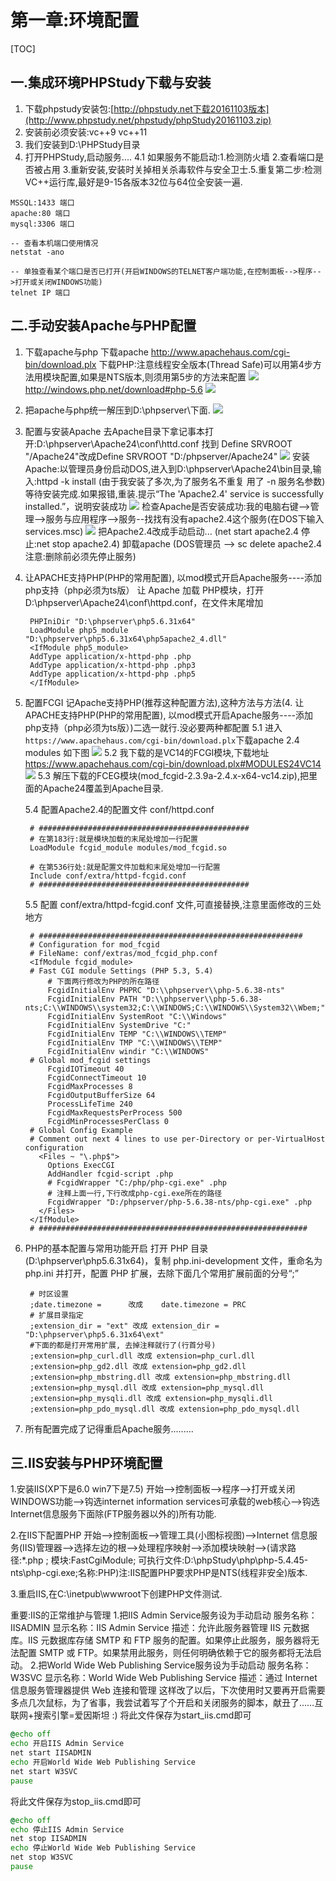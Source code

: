 # 第一章:环境配置
[TOC]

## 一.集成环境PHPStudy下载与安装
1. 下载phpstudy安装包:[http://phpstudy.net下载20161103版本](http://www.phpstudy.net/phpstudy/phpStudy20161103.zip)
2. 安装前必须安装:vc++9  vc++11
3. 我们安装到D:\PHPStudy目录
4. 打开PHPStudy,启动服务....
    4.1 如果服务不能启动:1.检测防火墙 2.查看端口是否被占用 3.重新安装,安装时关掉相关杀毒软件与安全卫士.5.重复第二步:检测VC++运行库,最好是9-15各版本32位与64位全安装一遍.
```SHELL
MSSQL:1433 端口
apache:80 端口   
mysql:3306 端口

-- 查看本机端口使用情况
netstat -ano

-- 单独查看某个端口是否已打开(开启WINDOWS的TELNET客户端功能,在控制面板-->程序-->打开或关闭WINDOWS功能)
telnet IP 端口
```

## 二.手动安装Apache与PHP配置
1. 下载apache与php
    下载apache
    http://www.apachehaus.com/cgi-bin/download.plx
    下载PHP:注意线程安全版本(Thread Safe)可以用第4步方法用模块配置,如果是NTS版本,则须用第5步的方法来配置
    ![](./_image/2017-10-24-09-03-21.jpg)
    http://windows.php.net/download#php-5.6
    ![](./_image/2017-10-24-09-31-10.jpg)

2. 把apache与php统一解压到D:\phpserver\下面.
    ![](./_image/2018-11-06-09-12-56.jpg)


3. 配置与安装Apache
    去Apache目录下拿记事本打开:D:\phpserver\Apache24\conf\httd.conf  找到 Define SRVROOT "/Apache24"改成Define SRVROOT "D:/phpserver/Apache24"
![](./_image/2018-11-06-09-13-52.jpg)
    安装Apache:以管理员身份启动DOS,进入到D:\phpserver\Apache24\bin目录,输入:httpd -k install (由于我安装了多次,为了服务名不重复 用了 -n 服务名参数) 等待安装完成.如果报错,重装.提示“The 'Apache2.4' service is successfully installed.”，说明安装成功
    ![](./_image/2018-11-06-09-15-35.jpg)
    检查Apache是否安装成功:我的电脑右键-->管理-->服务与应用程序-->服务--找找有没有apache2.4这个服务(在DOS下输入services.msc)
    ![](./_image/2018-11-06-09-16-13.jpg)
    把Apache2.4改成手动启动...  (net start apache2.4     停止:net  stop apache2.4)
    卸载apache   (DOS管理员 --> sc delete apache2.4  注意:删除前必须先停止服务)

4. 让APACHE支持PHP(PHP的常用配置), 以mod模式开启Apache服务----添加php支持（php必须为ts版）
    让 Apache 加载 PHP模块，打开 D:\phpserver\Apache24\conf\httpd.conf，在文件末尾增加

        PHPIniDir "D:\phpserver\php5.6.31x64"
        LoadModule php5_module "D:\phpserver\php5.6.31x64\php5apache2_4.dll"
        <IfModule php5_module>
        AddType application/x-httpd-php .php
        AddType application/x-httpd-php .php3
        AddType application/x-httpd-php .php5
        </IfModule>
5. 配置FCGI 记Apache支持PHP(推荐这种配置方法),这种方法与方法(4. 让APACHE支持PHP(PHP的常用配置), 以mod模式开启Apache服务----添加php支持（php必须为ts版）)二选一就行.没必要两种都配置
    5.1 进入`https://www.apachehaus.com/cgi-bin/download.plx`下载apache 2.4 modules 如下图
![](./_image/2018-11-05-16-43-43.jpg)
    5.2 我下载的是VC14的FCGI模块,下载地址 https://www.apachehaus.com/cgi-bin/download.plx#MODULES24VC14
![](./_image/2018-11-05-16-46-42.jpg)
    5.3 解压下载的FCEG模块(mod_fcgid-2.3.9a-2.4.x-x64-vc14.zip),把里面的Apache24覆盖到Apache目录.

   5.4 配置Apache2.4的配置文件 conf/httpd.conf 

        # ###############################################
        # 在第183行:就是模块加载的末尾处增加一行配置
        LoadModule fcgid_module modules/mod_fcgid.so
        
        # 在第536行处:就是配置文件加载和末尾处增加一行配置
        Include conf/extra/httpd-fcgid.conf
        # ###############################################
    5.5 配置 conf/extra/httpd-fcgid.conf 文件,可直接替换,注意里面修改的三处地方

        # ###########################################################
        # Configuration for mod_fcgid 
        # FileName: conf/extras/mod_fcgid_php.conf
        <IfModule fcgid_module>
        # Fast CGI module Settings (PHP 5.3, 5.4)
        	# 下面两行修改为PHP的所在路径
        	FcgidInitialEnv PHPRC "D:\\phpserver\\php-5.6.38-nts"
        	FcgidInitialEnv PATH "D:\\phpserver\\php-5.6.38-nts;C:\\WINDOWS\\system32;C:\\WINDOWS;C:\\WINDOWS\\System32\\Wbem;"
        	FcgidInitialEnv SystemRoot "C:\\Windows"
        	FcgidInitialEnv SystemDrive "C:"
        	FcgidInitialEnv TEMP "C:\\WINDOWS\\TEMP"
        	FcgidInitialEnv TMP "C:\\WINDOWS\\TEMP"
        	FcgidInitialEnv windir "C:\\WINDOWS"
        # Global mod_fcgid settings
        	FcgidIOTimeout 40
        	FcgidConnectTimeout 10
        	FcgidMaxProcesses 8
        	FcgidOutputBufferSize 64
        	ProcessLifeTime 240
        	FcgidMaxRequestsPerProcess 500
        	FcgidMinProcessesPerClass 0
        # Global Config Example
        # Comment out next 4 lines to use per-Directory or per-VirtualHost configuration
          <Files ~ "\.php$">
            Options ExecCGI
            AddHandler fcgid-script .php
            # FcgidWrapper "C:/php/php-cgi.exe" .php
        	# 注释上面一行,下行改成php-cgi.exe所在的路径
        	FcgidWrapper "D:/phpserver/php-5.6.38-nts/php-cgi.exe" .php
          </Files>
        </IfModule>
        # ############################################################



6. PHP的基本配置与常用功能开启
    打开 PHP 目录(D:\phpserver\php5.6.31x64)，复制 php.ini-development 文件，重命名为 php.ini 并打开，配置 PHP 扩展，去除下面几个常用扩展前面的分号“;”

        # 时区设置 
        ;date.timezone =      改成    date.timezone = PRC
        # 扩展目录指定
        ;extension_dir = "ext" 改成 extension_dir = "D:\phpserver\php5.6.31x64\ext"
        #下面的都是打开常用扩展, 去掉注释就行了(行首分号)
        ;extension=php_curl.dll 改成 extension=php_curl.dll
        ;extension=php_gd2.dll 改成 extension=php_gd2.dll
        ;extension=php_mbstring.dll 改成 extension=php_mbstring.dll
        ;extension=php_mysql.dll 改成 extension=php_mysql.dll
        ;extension=php_mysqli.dll 改成 extension=php_mysqli.dll
        ;extension=php_pdo_mysql.dll 改成 extension=php_pdo_mysql.dll


7. 所有配置完成了记得重启Apache服务.........

## 三.IIS安装与PHP环境配置
1.安装IIS(XP下是6.0 win7下是7.5)
开始-->控制面板-->程序-->打开或关闭WINDOWS功能-->钩选internet information services可承载的web核心-->钩选Internet信息服务下面除(FTP服务器以外的)所有功能.

2.在IIS下配置PHP
开始-->控制面板-->管理工具(小图标视图)-->Internet 信息服务(IIS)管理器-->选择左边的根-->处理程序映射-->添加模块映射-->(请求路径:*.php ; 模块:FastCgiModule; 可执行文件:D:\phpStudy\php\php-5.4.45-nts\php-cgi.exe;名称:PHP)注:IIS配置PHP要求PHP是NTS(线程非安全)版本.

3.重启IIS,在C:\inetpub\wwwroot下创建PHP文件测试.

重要:IIS的正常维护与管理
1.把IIS Admin Service服务设为手动启动
服务名称：IISADMIN
显示名称：IIS Admin Service
描述：允许此服务器管理 IIS 元数据库。IIS 元数据库存储 SMTP 和 FTP 服务的配置。如果停止此服务，服务器将无法配置 SMTP 或 FTP。如果禁用此服务，则任何明确依赖于它的服务都将无法启动。
2.把World Wide Web Publishing Service服务设为手动启动
服务名称：W3SVC
显示名称：World Wide Web Publishing Service
描述：通过 Internet 信息服务管理器提供 Web 连接和管理
这样改了以后，下次使用时又要再开启需要多点几次鼠标，为了省事，我尝试着写了个开启和关闭服务的脚本，献丑了……互联网+搜索引擎=爱因斯坦 :)
将此文件保存为start_iis.cmd即可
```bat
@echo off
echo 开启IIS Admin Service
net start IISADMIN
echo 开启World Wide Web Publishing Service
net start W3SVC
pause
```

将此文件保存为stop_iis.cmd即可
```bat
@echo off
echo 停止IIS Admin Service
net stop IISADMIN
echo 停止World Wide Web Publishing Service
net stop W3SVC
pause
```



